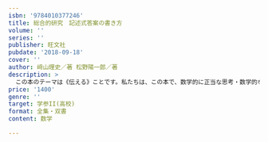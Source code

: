 ```yaml
---
isbn: '9784010377246'
title: 総合的研究　記述式答案の書き方
volume: ''
series: ''
publisher: 旺文社
pubdate: '2018-09-18'
cover: ''
author: 﨑山理史／著 松野陽一郎／著
description: >
  この本のテーマは《伝える》ことです。私たちは、この本で、数学的に正当な思考・数学的な事実を、どうすれば文章にして他者に伝えられるか、懸命に説明しています。ちょっとした言葉づかい、論理的な説明の順序、条件と命題の違いの意識、いろいろな文字の立場の理解･･････きっと、読者の皆さんの考えを読み手に《伝える》ために、すぐ役立つはずです。（中略）数学の答案作りとは、自分と読み手のあいだに小さいながらも数学の世界を築く作業です（抽象的な言い方ですが、数学的に正しい主張とは、常に完結した、バランスの取れた小宇宙です）。自分の知性と読み手の知性、双方を信頼し、両者の思考をつなぎ、そこに確固たる数学的結論を創造する。この営みは、多くの中高生が考えているより、ずっとやりがいのあるものです。この本を手に取られたあなたが、この本を通じて答案作成の方法を知り、そのたのしみに触れていただけることを祈ります。それでは、《伝える》レッスンをはじめましょう！　まえがきより
price: '1400'
genre: ''
target: 学参II(高校)
format: 全集・双書
content: 数学

---
```

